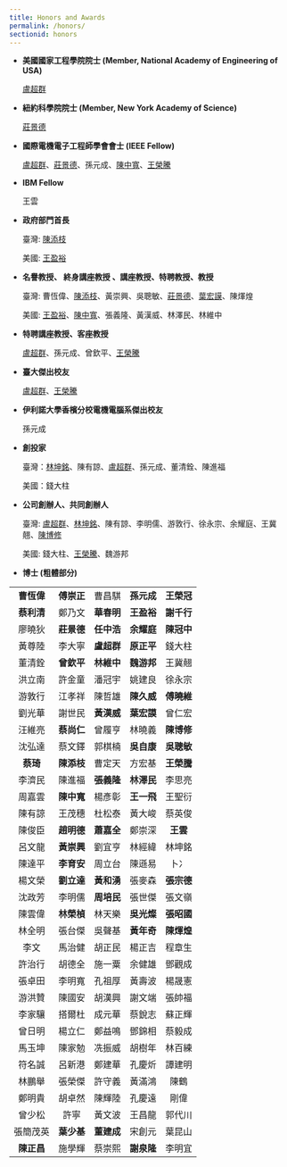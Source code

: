 ```yaml
---
title: Honors and Awards
permalink: /honors/
sectionid: honors
---
```

- **美國國家工程學院院士 (Member, National Academy of Engineering of USA)**

  [盧超群](/classmates/盧超群/)

- **紐約科學院院士 (Member, New York Academy of Science)**

  [莊景德](/classmates/莊景德/)

- **國際電機電子工程師學會會士 (IEEE Fellow)**

  [盧超群](/classmates/盧超群/)、[莊景德](/classmates/莊景德/)、孫元成、[陳中寬](/classmates/陳中寬/)、[王榮騰](/classmates/王榮騰/)

- **IBM Fellow**

  王雲

- **政府部門首長**

  臺灣: [陳添枝](/classmates/陳添枝/)

  美國: [王盈裕](/classmates/王盈裕/)

- **名譽教授、 終身講座教授 、講座教授、特聘教授、教授**

  臺灣: 曹恆偉、[陳添枝](/classmates/陳添枝/)、黃崇興、吳聰敏、[莊景德](/classmates/莊景德/)、[葉宏謨](/classmates/葉宏謨)、陳煇煌

  美國: [王盈裕](/classmates/王盈裕/)、[陳中寬](/classmates/陳中寬/)、張義隆、黃漢威、林澤民、林維中

- **特聘講座教授、客座教授**

  [盧超群](/classmates/盧超群/)、孫元成、曾欽平、[王榮騰](/classmates/王榮騰/)

- **臺大傑出校友**

  [盧超群](/classmates/盧超群/)、[王榮騰](/classmates/王榮騰/)

- **伊利諾大學香檳分校電機電腦系傑出校友**

  孫元成

- **創投家**

  臺灣：[林坤銘](/classmates/林坤銘/)、陳有諒、[盧超群](/classmates/盧超群/)、孫元成、董清銓、陳進福

  美國：錢大柱

- **公司創辦人、共同創辦人**

  臺灣: [盧超群](/classmates/盧超群/)、[林坤銘](/classmates/林坤銘/)、陳有諒、李明儒、游敦行、徐永宗、余耀庭、王冀翹、[陳博修](/classmates/陳博修)

  美國: 錢大柱、[王榮騰](/classmates/王榮騰/)、魏游邦

- **博士 (粗體部分)**

| | | | | |
|:-----:|:-----:|:-----:|:-----:|:-----:|
| **曹恆偉**	| **傅崇正**	| 曹昌騏	| **孫元成**	| **王榮冠**	|
| **蔡利清**	| 鄭乃文	| **華春明**	| **王盈裕**	| **謝千行**	|
| 廖曉狄	| **莊景德**	| **任中浩**	| **余耀庭**	| **陳冠中**	|
| 黃尊陸	| 李大寧	| **盧超群**	| **原正平**	| 錢大柱	|
| 董清銓	| **曾欽平**	| **林維中**	| **魏游邦**	| 王冀翹	|
| 洪立南	| 許金童	| 潘冠宇	| 姚建良	| 徐永宗	|
| 游敦行	| 江孝祥	| 陳哲雄	| **陳久威**	| **傅曉維**	|
| 劉光華	| 謝世民	| **黃漢威**	| **葉宏謨**	| 曾仁宏	|
| 汪維亮	| **蔡尚仁**	| 曾履亨	| 林曉義	| **陳博修**	|
| 沈弘達	| 蔡文鐸	| 郭棋楠	| **吳自康**	| **吳聰敏**	|
| **蔡琦**	| **陳添枝**	| 曹定天	| 方宏基	| **王榮騰**	|
| 李濟民	| 陳進福	| **張義隆**	| **林澤民**	| 李思亮	|
| 周嘉雲	| **陳中寬**	| 楊彥彰	| **王一飛**	| 王聖衍	|
| 陳有諒	| 王茂穗	| 杜松泰	| 黃大峻	| 蔡英俊	|
| 陳俊臣	| **趙明德**	| **蕭嘉全**	| 鄭崇深	| **王雲**	|
| 呂文龍	| **黃崇興**	| 劉宜亨	| 林經緯	| 林坤銘	|
| 陳達平	| **李育安**	| 周立台	| 陳遜易	| 卜冫	|
| 楊文榮	| **劉立達**	| **黃和湧**	| 張麥森	| **張宗德**	|
| 沈政芳	| 李明儒	| **周培民**	| 張世傑	| 張文嶺	|
| 陳雲偉	| **林榮楨**	| 林天樂	| **吳光燦**	| **張昭國**	|
| 林全明	| 張台傑	| 吳聲基	| **黃年奇**	| **陳煇煌**	|
| 李文	| 馬治健	| 胡正民	| 楊正吉	| 程章生	|
| 許治行	| 胡德全	| 施一粟	| 余健雄	| 鄧觀成	|
| 張卓田	| 李明寬	| 孔祖厚	| 黃壽波	| 楊晟憲	|
| 游洪贊	| 陳國安	| 胡漢興	| 謝文端	| 張帥福	|
| 李家驤	| 搭爾杜	| 成元華	| 蔡銳志	| 蘇正輝	|
| 曾日明	| 楊立仁	| 鄭益鳴	| 鄧錦相	| 蔡毅成	|
| 馬玉坤	| 陳家勉	| 冼振威	| 胡樹年	| 林百練	|
| 符名誠	| 呂新港	| 鄭建華	| 孔慶炘	| 譚建明	|
| 林鵬舉	| 張榮傑	| 許守義	| 黃滿鴻	| 陳鶴	|
| 鄭明貴	| 胡卓然	| 陳輝陸	| 孔慶遠	| 剛偉	|
| 曾少松	| 許寧	| 黃文波	| 王昌龍	| 郭代川	|
| 張簡茂英	| **葉少基**	| **董建成**	| 宋創元	| 葉昆山	|
| **陳正昌**	| 施學輝	| 蔡崇熙	| **謝泉隆**	| 李明宜	|

